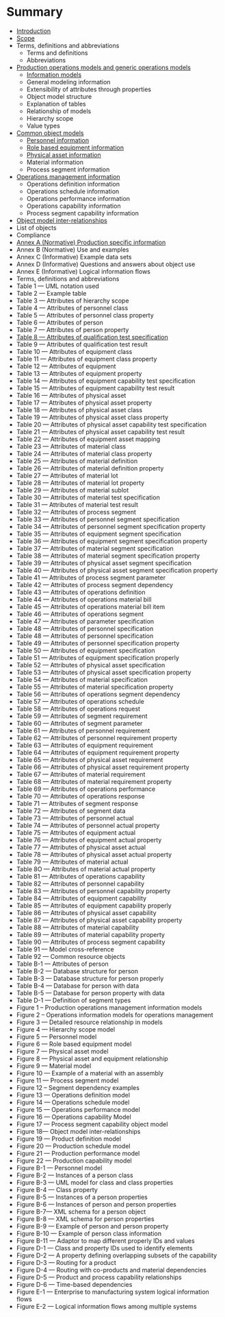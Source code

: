 # Summary

* [Introduction](README.md)
* [Scope](1-scope.md)
* Terms, definitions and abbreviations
    * Terms and definitions
    * Abbreviations
* [Production operations models and generic operations models](operations-management-information.md)
    * [Information models](information-models.md)
    * General modeling information
    * Extensibility of attributes through properties
    * Object model structure
    * Explanation of tables
    * Relationship of models
    * Hierarchy scope
    * Value types
* [Common object models](common-object-models.md)
    * [Personnel information](personnel-information.md)
    * [Role based equipment information](role-based-equipment-information.md)
    * [Physical asset information](physical-asset-information.md)
    * Material information
    * Process segment information
* [Operations management information](production-operations-models-and-generic-operations-models.md)
    * Operations definition information
    * Operations schedule information
    * Operations performance information
    * Operations capability information
    * Process segment capability information
* [Object model inter-relationships](object-model-inter-relationships.md)
* List of objects
* Compliance
* [Annex A \(Normative\) Production specific information](annex-a-normative-production-specific-information.md)
* Annex B \(Normative\) Use and examples
* Annex C \(Informative\) Example data sets
* Annex D \(Informative\) Questions and answers about object use
* Annex E \(Informative\) Logical information flows
* Terms, definitions and abbreviations
* Table 1 — UML notation used
* Table 2 — Example table
* Table 3 — Attributes of hierarchy scope
* Table 4 — Attributes of personnel class
* Table 5 — Attributes of personnel class property
* Table 6 — Attributes of person
* Table 7 — Attributes of person property
* [Table 8 — Attributes of qualification test specification](table-b-—-attributes-of-qualification-test-specification.md)
* Table 9 — Attributes of qualification test result
* Table 10 — Attributes of equipment class
* Table 11 — Attributes of equipment class property
* Table 12 — Attributes of equipment
* Table 13 — Attributes of equipment property
* Table 14 — Attributes of equipment capability test specification
* Table 15 — Attributes of equipment capability test result
* Table 16 — Attributes of physical asset
* Table 17 — Attributes of physical asset property
* Table 18 — Attributes of physical asset class
* Table 19 — Attributes of physical asset class property
* Table 20 — Attributes of physical asset capability test specification
* Table 21 — Attributes of physical asset capability test result
* Table 22 — Attributes of equipment asset mapping
* Table 23 — Attributes of material class
* Table 24 — Attributes of material class property
* Table 25 — Attributes of material definition
* Table 26 — Attributes of material definition property
* Table 27 — Attributes of material lot
* Table 28 — Attributes of material lot property
* Table 29 — Attributes of material sublot
* Table 30 — Attributes of material test specification
* Table 31 — Attributes of material test result
* Table 32 — Attributes of process segment
* Table 33 — Attributes of personnel segment specification
* Table 34 — Attributes of personnel segment specification property
* Table 35 — Attributes of equipment segment specification
* Table 36 — Attributes of equipment segment specification property
* Table 37 — Attributes of material segment specification
* Table 38 — Attributes of material segment specification property
* Table 39 — Attributes of physical asset segment specification
* Table 40 — Attributes of physical asset segment specification property
* Table 41 — Attributes of process segment parameter
* Table 42 — Attributes of process segment dependency
* Table 43 — Attributes of operations definition
* Table 44 — Attributes of operations material bill
* Table 45 — Attributes of operations material bill item
* Table 46 — Attributes of operations segment
* Table 47 — Attributes of parameter specification
* Table 48 — Attributes of personnel specification
* Table 48 — Attributes of personnel specification
* Table 49 — Attributes of personnel specification property
* Table 50 — Attributes of equipment specification
* Table 51 — Attributes of equipment specification properly
* Table 52 — Attributes of physical asset specification
* Table 53 — Attributes of physical asset specification property
* Table 54 — Attributes of material specification
* Table 55 — Attributes of material specification property
* Table 56 — Attributes of operations segment dependency
* Table 57 — Attributes of operations schedule
* Table 58 — Attributes of operations request
* Table 59 — Attributes of segment requirement
* Table 60 — Attributes of segment parameter
* Table 61 — Attributes of personnel requirement
* Table 62 — Attributes of personnel requirement property
* Table 63 — Attributes of equipment requirement
* Table 64 — Attributes of equipment requirement property
* Table 65 — Attributes of physical asset requirement
* Table 66 — Attributes of physical asset requirement property
* Table 67 — Attributes of material requirement
* Table 68 — Attributes of material requirement property
* Table 69 — Attributes of operations performance
* Table 70 — Attributes of operations response
* Table 71 — Attributes of segment response
* Table 72 — Attributes of segment data
* Table 73 — Attributes of personnel actual
* Table 74 — Attributes of personnel actual property
* Table 75 — Attributes of equipment actual
* Table 76 — Attributes of equipment actual property
* Table 77 — Attributes of physical asset actual
* Table 78 — Attributes of physical asset actual property
* Table 79 — Attributes of material actual
* Table 8O — Attributes of material actual property
* Table 81 — Attributes of operations capability
* Table 82 — Attributes of personnel capability
* Table 83 — Attributes of personnel capability property
* Table 84 — Attributes of equipment capability
* Table 85 — Attributes of equipment capability properly
* Table 86 — Attributes of physical asset capability
* Table 87 — Attributes of physical asset capability property
* Table 88 — Attributes of material capability
* Table 89 — Attributes of material capability property
* Table 90 — Attributes of process segment capability
* Table 91 — Model cross-reference
* Table 92 — Common resource objects
* Table B-1 — Attributes of person
* Table B-2 — Database structure for person
* Table B-3 — Database structure for person properly
* Table B-4 — Database for person with data
* Table B-5 — Database for person property with data
* Table D-1 — Definition of segment types
* Figure 1 – Production operations management information models
* Figure 2 – Operations information models for operations management
* Figure 3 — Detailed resource relationship in models
* Figure 4 — Hierarchy scope model
* Figure 5 — Personnel model
* Figure 6 — Role based equipment model
* Figure 7 — Physical asset model
* Figure 8 — Physical asset and equipment relationship
* Figure 9 — Material model
* Figure 10 — Example of a material with an assembly
* Figure 11 — Process segment model
* Figure 12 – Segment dependency examples
* Figure 13 — Operations definition model
* Figure 14 — Operations schedule model
* Figure 15 — Operations performance model
* Figure 16 — Operations capability Model
* Figure 17 — Process segment capability object model
* Figure 18— Object model inter-relationships
* Figure 19 — Product definition model
* Figure 20 — Production schedule model
* Figure 21 — Production performance model
* Figure 22 — Production capability model
* Figure B-1 — Personnel model
* Figure B-2 — Instances of a person class
* Figure B-3 — UML model for class and class properties
* Figure B-4 — Class property
* Figure B-5 — Instances of a person properties
* Figure B-6 — Instances of person and person properties
* Figure B-7— XML schema for a person object
* Figure B-8 — XML schema for person properties
* Figure B-9 — Example of person and person property
* Figure B-10 — Example of person class information
* Figure B-11 — Adaptor to map different properly IDs and values
* Figure D-1 — Class and property IDs used to identify elements
* Figure D-2 — A property defining overlapping subsets of the capability
* Figure D-3 — Routing for a product
* Figure D-4 — Routing with co-products and material dependencies
* Figure D-5 — Product and process capability relationships
* Figure D-6 — Time-based dependencies
* Figure E-1 — Enterprise to manufacturing system logical information flows
* Figure E-2 — Logical information flows among multiple systems

